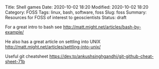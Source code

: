 Title: Shell games
Date: 2020-10-02 18:20
Modified: 2020-10-02 18:20
Category: FOSS
Tags:  linux, bash, software, foss
Slug: foss
Summary: Resources for FOSS of interest to geoscientists
Status: draft

For a great intro to bash see http://matt.might.net/articles/bash-by-example/

He also has a great article on settling into UNIX http://matt.might.net/articles/settling-into-unix/

Useful git cheatsheet https://dev.to/ankushsinghgandhi/git-github-cheat-sheet-71b
